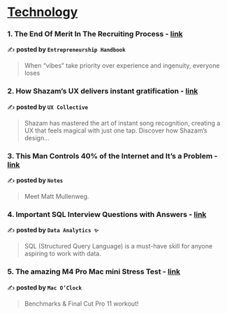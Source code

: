 
<h1><a href=https://medium.com/tag/technology/recommended target="_blank" rel="noopener noreferrer">Technology</a></h1>
<h3>1. The End Of Merit In The Recruiting Process - <a href="https://medium.com/entrepreneur-s-handbook/the-end-of-merit-in-the-recruiting-process-344d7d0323b0" target="_blank" rel="noopener noreferrer">link</a></h3>

✍️ **posted by `Entrepreneurship Handbook`**

<blockquote>When “vibes” take priority over experience and ingenuity, everyone loses</blockquote>

<h3>2. How Shazam’s UX delivers instant gratification - <a href="https://medium.com/user-experience-design-1/how-shazams-ux-delivers-instant-gratification-04a42c29a8c2" target="_blank" rel="noopener noreferrer">link</a></h3>

✍️ **posted by `UX Collective`**

<blockquote>Shazam has mastered the art of instant song recognition, creating a UX that feels magical with just one tap. Discover how Shazam’s design…</blockquote>

<h3>3. This Man Controls 40% of the Internet and It’s a Problem - <a href="https://medium.com/notes-and-theories/this-man-controls-40-of-the-internet-and-its-a-problem-1b37a66e6185" target="_blank" rel="noopener noreferrer">link</a></h3>

✍️ **posted by `Notes`**

<blockquote>Meet Matt Mullenweg.</blockquote>

<h3>4. Important SQL Interview Questions with Answers - <a href="https://medium.com/@data_analyst/important-sql-interview-questions-with-answers-8dbf18cd5886" target="_blank" rel="noopener noreferrer">link</a></h3>

✍️ **posted by `Data Analytics ✨`**

<blockquote>SQL (Structured Query Language) is a must-have skill for anyone aspiring to work with data.</blockquote>

<h3>5. The amazing M4 Pro Mac mini Stress Test - <a href="https://medium.com/macoclock/the-amazing-m4-pro-mac-mini-stress-test-44bfbdae631d" target="_blank" rel="noopener noreferrer">link</a></h3>

✍️ **posted by `Mac O’Clock`**

<blockquote>Benchmarks & Final Cut Pro 11 workout!</blockquote>

